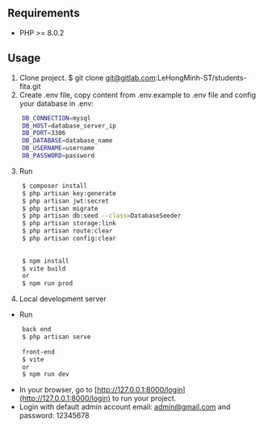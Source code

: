 ## Requirements

- PHP >= 8.0.2

## Usage

1. Clone project.
   $ git clone git@gitlab.com:LeHongMinh-ST/students-fita.git
2. Create .env file, copy content from .env.example to .env file and config your database in .env:
``` bash
	DB_CONNECTION=mysql
	DB_HOST=database_server_ip
	DB_PORT=3306
	DB_DATABASE=database_name
	DB_USERNAME=username
	DB_PASSWORD=password

```
3. Run
``` bash
	$ composer install
	$ php artisan key:generate
	$ php artisan jwt:secret
	$ php artisan migrate
	$ php artisan db:seed --class=DatabaseSeeder
	$ php artisan storage:link
	$ php artisan route:clear
	$ php artisan config:clear
	
	
	$ npm install
	$ vite build
	or
	$ npm run prod
```
4. Local development server
- Run 
``` bash
    back end
	$ php artisan serve
	
	front-end
	$ vite
	or
	$ npm run dev
```
- In your browser, go to [http://127.0.0.1:8000/login](http://127.0.0.1:8000/login) to run your project.
- Login with default admin account email: admin@gmail.com and password: 12345678
